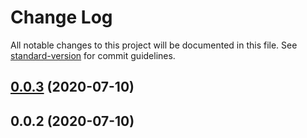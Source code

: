 # Change Log

All notable changes to this project will be documented in this file. See [standard-version](https://github.com/conventional-changelog/standard-version) for commit guidelines.

<a name="0.0.3"></a>
## [0.0.3](https://github.com/chenchenwuai/znu-event/compare/v0.0.2...v0.0.3) (2020-07-10)



<a name="0.0.2"></a>
## 0.0.2 (2020-07-10)

